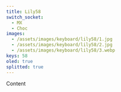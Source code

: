 ```yaml
---
title: Lily58
switch_socket:
  - MX
  - Choc
images:
  - /assets/images/keyboard/lily58/1.jpg
  - /assets/images/keyboard/lily58/2.jpg
  - /assets/images/keyboard/lily58/3.webp
keys: 58
oled: true
splitted: true
---
```


Content
